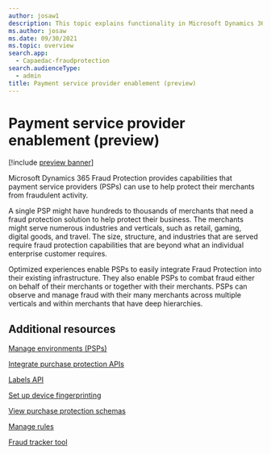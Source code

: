 ```yaml
---
author: josaw1
description: This topic explains functionality in Microsoft Dynamics 365 Fraud Protection that supports payment service providers (PSPs).
ms.author: josaw
ms.date: 09/30/2021
ms.topic: overview
search.app: 
  - Capaedac-fraudprotection
search.audienceType:
  - admin
title: Payment service provider enablement (preview)
---
```


# Payment service provider enablement (preview)

[!include [preview banner](includes/preview-banner.md)]

Microsoft Dynamics 365 Fraud Protection provides capabilities that payment service providers (PSPs) can use to help protect their merchants from fraudulent activity.

A single PSP might have hundreds to thousands of merchants that need a fraud protection solution to help protect their business. The merchants might serve numerous industries and verticals, such as retail, gaming, digital goods, and travel. The size, structure, and industries that are served require fraud protection capabilities that are beyond what an individual enterprise customer requires.

Optimized experiences enable PSPs to easily integrate Fraud Protection into their existing infrastructure. They also enable PSPs to combat fraud either on behalf of their merchants or together with their merchants. PSPs can observe and manage fraud with their many merchants across multiple verticals and within merchants that have deep hierarchies.

## Additional resources

[Manage environments (PSPs)](manage-psp-environments.md)

[Integrate purchase protection APIs](integrate-real-time-api.md)

[Labels API](labels-api.md)

[Set up device fingerprinting](device-fingerprinting.md)

[View purchase protection schemas](view-purchase-protection-schemas.md)

[Manage rules](rules.md)

[Fraud tracker tool](fraud-tracker.md)
